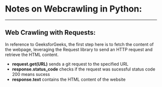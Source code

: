 # Notes on Webcrawling in Python:
---
## Web Crawling with Requests:
In reference to GeeksforGeeks, the first step here is to fetch the content of the webpage, leveraging the Request library to send an HTTP request and retrieve the HTML content. 

* **request.get(URL)** sends a git request to the specified URL
* **response.status_code** checks if the request was sucessful status code 200 means sucess
* **response.text** contains the HTML content of the website


